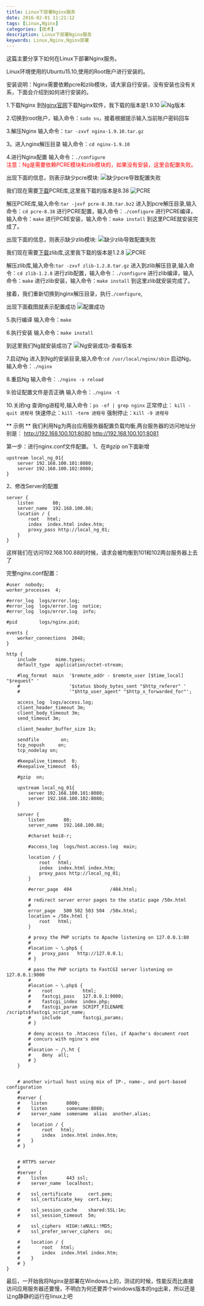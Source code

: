 ```yaml
---
title: Linux下部署Nginx服务
date: 2016-02-01 11:21:12
tags: [Linux,Nginx]
categories: [技术]
description: Linux下部署Nginx服务
keywords: Linux,Nginx,Nginx部署
---
```

这篇主要分享下如何在Linux下部署Nginx服务。
<!--more-->
Linux环境使用的Ubuntu15.10,使用的Root账户进行安装的。

安装说明：Nginx需要依赖pcre和zlib模块，请大家自行安装，没有安装也没有关系，下面会介绍到如何进行安装的。

1.下载Nginx
到[Nginx官网](http://nginx.org)下载Nginx软件，我下载的版本是1.9.10
![Ng版本](http://7xqlat.com1.z0.glb.clouddn.com/ng_version.png)

2.切换到root账户，输入命令：`sudo su`，接着根据提示输入当前账户密码回车

3.解压Nginx
输入命令：`tar -zxvf nginx-1.9.10.tar.gz`

3。进入nginx解压目录
输入命令：`cd nginx-1.9.10`

4.进行Nginx配置
输入命令：`./configure`
<br/>
<font color="red">注意：Ng是需要依赖PCRE模块和zlib模块的，如果没有安装，这里会配置失败。</font>

出现下面的信息，则表示缺少pcre模块:
![缺少pcre导致配置失败](http://7xqlat.com1.z0.glb.clouddn.com/ng_configure_error_1.png)

我们现在需要[下载](http://sourceforge.net/projects/pcre/files/pcre/)PCRE库,这里我下载的版本是8.38
![PCRE](http://7xqlat.com1.z0.glb.clouddn.com/pcre_version.png)

解压PCRE库,输入命令:`tar -jxvf pcre-8.38.tar.bz2`
进入到pcre解压目录,输入命令：`cd pcre-8.38`
进行PCRE配置，输入命令：`./configure`
进行PCRE编译，输入命令：`make`
进行PCRE安装，输入命令：`make install`
到这里PCRE就安装完成了。

出现下面的信息，则表示缺少zlib模块:
![缺少zlib导致配置失败](http://7xqlat.com1.z0.glb.clouddn.com/ng_configure_error_2.png)

我们现在需要[下载](http://sourceforge.net/projects/libpng/files/zlib/1.2.8/zlib-1.2.8.tar.gz)zlib库,这里我下载的版本是1.2.8
![PCRE](http://7xqlat.com1.z0.glb.clouddn.com/zlib_version.png)

解压zlib库,输入命令:`tar -zxvf zlib-1.2.8.tar.gz`
进入到zlib解压目录,输入命令：`cd zlib-1.2.8`
进行zlib配置，输入命令：`./configure`
进行zlib编译，输入命令：`make`
进行zlib安装，输入命令：`make install`
到这里zlib就安装完成了。

接着，我们重新切换到nginx解压目录，执行`./configure`,

出现下面截图就表示配置成功
![配置成功](http://7xqlat.com1.z0.glb.clouddn.com/ng_configure_success.png)

5.执行编译
输入命令：`make`

6.执行安装
输入命令：`make install`

到这里我们Ng就安装成功了
![Ng安装成功-查看版本](http://7xqlat.com1.z0.glb.clouddn.com/ng_install_success_01.png)

7.启动Ng
进入到Ng的安装目录,输入命令:`cd /usr/local/nginx/sbin`
启动Ng，输入命令：`./nginx`

8.重启Ng
输入命令：`./nginx -s reload`

9.验证配置文件是否正确
输入命令：`./nginx -t`

10.关闭ng
查询ng进程号,输入命令：`ps -ef | grep nginx`
正常停止： `kill -quit 进程号`
快速停止：`kill -term 进程号`
强制停止：`kill -9 进程号`

** 示例 **
我们利用Ng为两台应用服务器配置负载均衡,两台服务器的访问地址分别是：
http://192.168.100.101:8080
http://192.168.100.101:8081

第一步：进行nginx.conf文件配置。
1、在#gzip on下面新增
~~~nginx
upstream local_ng_01{
	server 192.168.100.101:8080;
	server 192.168.100.102:8080;
}
~~~
2、修改Server的配置
~~~nginx
server {
    listen       80;
    server_name  192.168.100.88;
	location / {
        root   html;
        index  index.html index.htm;
    	proxy_pass http://local_ng_01;
    }
}
~~~

这样我们在访问192.168.100.88的时候，请求会被均衡到101和102两台服务器上去了

完整nginx.conf配置：
~~~nginx
#user  nobody;
worker_processes  4;

#error_log  logs/error.log;
#error_log  logs/error.log  notice;
#error_log  logs/error.log  info;

#pid        logs/nginx.pid;

events {
    worker_connections  2048;
}

http {
    include       mime.types;
    default_type  application/octet-stream;

    #log_format  main  '$remote_addr - $remote_user [$time_local] "$request" '
    #                  '$status $body_bytes_sent "$http_referer" '
    #                  '"$http_user_agent" "$http_x_forwarded_for"';

    access_log  logs/access.log;
    client_header_timeout 3m;
    client_body_timeout 3m;
    send_timeout 3m;

    client_header_buffer_size 1k;

    sendfile        on;
    tcp_nopush     on;
    tcp_nodelay on;

    #keepalive_timeout  0;
    #keepalive_timeout  65;

    #gzip  on;

	upstream local_ng_01{
		server 192.168.100.101:8080;
		server 192.168.100.102:8080;
	}

    server {
        listen       80;
   		server_name  192.168.100.88;

        #charset koi8-r;

        #access_log  logs/host.access.log  main;

		location / {
	        root   html;
	        index  index.html index.htm;
	    	proxy_pass http://local_ng_01;
	    }

        #error_page  404              /404.html;

        # redirect server error pages to the static page /50x.html
        #
        error_page   500 502 503 504  /50x.html;
        location = /50x.html {
            root   html;
        }

        # proxy the PHP scripts to Apache listening on 127.0.0.1:80
        #
        #location ~ \.php$ {
        #    proxy_pass   http://127.0.0.1;
        # }

        # pass the PHP scripts to FastCGI server listening on 127.0.0.1:9000
        #
        #location ~ \.php$ {
        #    root           html;
        #    fastcgi_pass   127.0.0.1:9000;
        #    fastcgi_index  index.php;
        #    fastcgi_param  SCRIPT_FILENAME  /scripts$fastcgi_script_name;
        #    include        fastcgi_params;
        # }

        # deny access to .htaccess files, if Apache's document root
        # concurs with nginx's one
        #
        #location ~ /\.ht {
        #    deny  all;
        # }
    }


    # another virtual host using mix of IP-, name-, and port-based configuration
    #
    #server {
    #    listen       8000;
    #    listen       somename:8080;
    #    server_name  somename  alias  another.alias;

    #    location / {
    #        root   html;
    #        index  index.html index.htm;
    #    }
    # }


    # HTTPS server
    #
    #server {
    #    listen       443 ssl;
    #    server_name  localhost;

    #    ssl_certificate      cert.pem;
    #    ssl_certificate_key  cert.key;

    #    ssl_session_cache    shared:SSL:1m;
    #    ssl_session_timeout  5m;

    #    ssl_ciphers  HIGH:!aNULL:!MD5;
    #    ssl_prefer_server_ciphers  on;

    #    location / {
    #        root   html;
    #        index  index.html index.htm;
    #    }
    # }
}
~~~

最后，一开始我将Nginx是部署在Windows上的，测试的时候，性能反而比直接访问应用服务器还要慢，不明白为何还要弄个windows版本的ng出来，所以还是让ng静静的运行在linux上吧

<!-- 切换到root账户
sudo su

删除目录
rm -rf

删除文件
rm -f -->